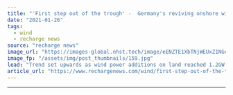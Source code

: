 ```yaml
---
title: "'First step out of the trough' -  Germany's reviving onshore wind market could reach 2.5GW in 2021"
date: "2021-01-26"
tags: 
  - wind
  - recharge news
source: "recharge news"
image_url: "https://images-global.nhst.tech/image/eENZTE1XbTNjWEUxZ1NGeDJCQlB0dDNrNE1YWEREUThTM0VzZDZ0Ym41Yz0=/nhst/binary/8e17410803085058e405e2518a3ad82a"
image_fp: "/assets/img/post_thumbnails/159.jpg"
lead: "Trend set upwards as wind power additions on land reached 1.2GW in 2020, but industry groups call for yet more permits"
article_url: "https://www.rechargenews.com/wind/first-step-out-of-the-trough-germanys-reviving-onshore-wind-market-could-reach-2-5gw-in-2021/2-1-951410"
---
```


---
